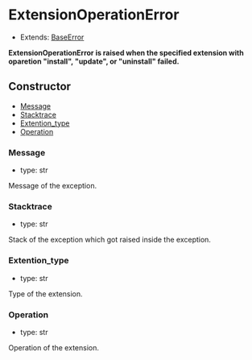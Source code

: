 # ExtensionOperationError

- Extends: [BaseError](./doc/api/python/exceptions/baseerror.md)

**ExtensionOperationError is raised when the specified extension with oparetion "install", "update", or "uninstall" failed.**

## Constructor<!-- {docsify-ignore} -->
- [ Message](#message)
- [Stacktrace](#stacktrace)
- [Extention_type](#extention_type)
- [Operation](#operation)

### Message
- type: str

Message of the exception.


### Stacktrace
- type: str

Stack of the exception which got raised inside the exception.


### Extention_type
- type: str

Type of the extension.

### Operation
- type: str

Operation of the extension.